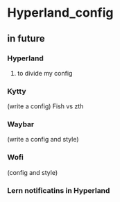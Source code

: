 # Hyperland_config

## in future

### Hyperland
1) to divide my config

### Kytty
(write a config)
    Fish vs zth


### Waybar
(write a config and style)

### Wofi
(config and style)

### Lern notificatins in Hyperland



